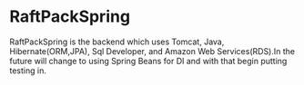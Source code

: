 # RaftPackSpring
RaftPackSpring is the backend which uses Tomcat, Java, Hibernate(ORM,JPA), Sql Developer, and Amazon Web Services(RDS).In the future will change to using Spring Beans for DI and with that begin putting testing in. 
